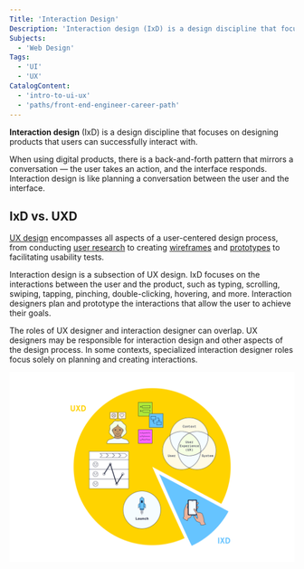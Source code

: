 ```yaml
---
Title: 'Interaction Design'
Description: 'Interaction design (IxD) is a design discipline that focuses on designing products that users can successfully interact with.'
Subjects:
  - 'Web Design'
Tags:
  - 'UI'
  - 'UX'
CatalogContent:
  - 'intro-to-ui-ux'
  - 'paths/front-end-engineer-career-path'
---
```


**Interaction design** (IxD) is a design discipline that focuses on designing products that users can successfully interact with.

When using digital products, there is a back-and-forth pattern that mirrors a conversation &mdash; the user takes an action, and the interface responds. Interaction design is like planning a conversation between the user and the interface.

## IxD vs. UXD

[UX design](https://www.codecademy.com/resources/docs/uiux/ux-design) encompasses all aspects of a user-centered design process, from conducting [user research](https://www.codecademy.com/resources/docs/uiux/user-research) to creating [wireframes](https://www.codecademy.com/resources/docs/uiux/wireframe) and [prototypes](https://www.codecademy.com/resources/docs/uiux/prototype) to facilitating usability tests.

Interaction design is a subsection of UX design. IxD focuses on the interactions between the user and the product, such as typing, scrolling, swiping, tapping, pinching, double-clicking, hovering, and more. Interaction designers plan and prototype the interactions that allow the user to achieve their goals.

The roles of UX designer and interaction designer can overlap. UX designers may be responsible for interaction design and other aspects of the design process. In some contexts, specialized interaction designer roles focus solely on planning and creating interactions.

![An illustration showing the difference between UXD and IxD. A circle graph with one wedge separated from the rest of the circle. The larger portion of the circle is labeled UXD and includes images of different outputs of the UX Design process, such as research and sketches. The small wedge is labeled IxD and shows an image of hands interacting with a mobile app.](media/interaction-design.svg)
